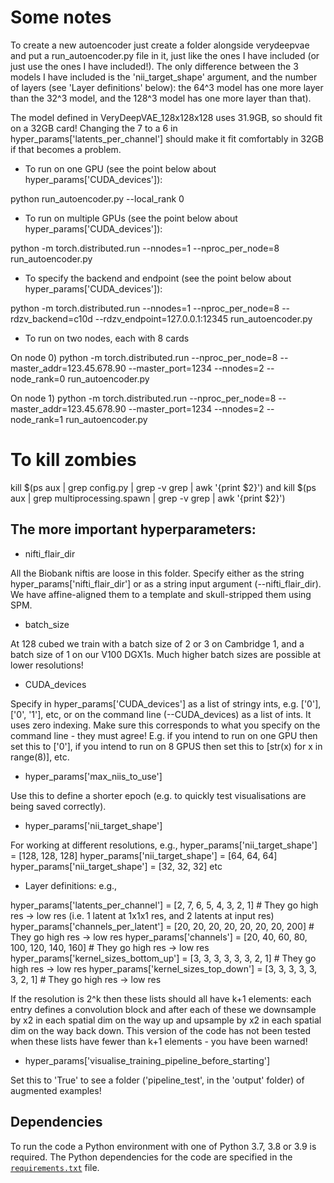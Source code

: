 # Some notes

To create a new autoencoder just create a folder alongside verydeepvae and put a run_autoencoder.py file in it, just like the ones I have included (or just use the ones I have included!). The only difference between the 3 models I have included is the 'nii_target_shape' argument, and the number of layers (see 'Layer definitions' below): the 64^3 model has one more layer than the 32^3 model, and the 128^3 model has one more layer than that).

The model defined in VeryDeepVAE_128x128x128 uses 31.9GB, so should fit on a 32GB card! Changing the 7 to a 6 in hyper_params['latents_per_channel'] should make it fit comfortably in 32GB if that becomes a problem.

- To run on one GPU (see the point below about hyper_params['CUDA_devices']):
 
python run_autoencoder.py --local_rank 0

- To run on multiple GPUs (see the point below about hyper_params['CUDA_devices']):

python -m torch.distributed.run --nnodes=1 --nproc_per_node=8 run_autoencoder.py

- To specify the backend and endpoint (see the point below about hyper_params['CUDA_devices']):

python -m torch.distributed.run --nnodes=1 --nproc_per_node=8 --rdzv_backend=c10d --rdzv_endpoint=127.0.0.1:12345 run_autoencoder.py

- To run on two nodes, each with 8 cards

On node 0) python -m torch.distributed.run --nproc_per_node=8 --master_addr=123.45.678.90 --master_port=1234 --nnodes=2 --node_rank=0 run_autoencoder.py

On node 1) python -m torch.distributed.run --nproc_per_node=8 --master_addr=123.45.678.90 --master_port=1234 --nnodes=2 --node_rank=1 run_autoencoder.py

# To kill zombies

kill $(ps aux | grep config.py | grep -v grep | awk '{print $2}') and kill $(ps aux | grep multiprocessing.spawn | grep -v grep | awk '{print $2}')

## The more important hyperparameters:

- nifti_flair_dir

All the Biobank niftis are loose in this folder. Specify either as the string hyper_params['nifti_flair_dir'] or as a string input argument (--nifti_flair_dir). We have affine-aligned them to a template and skull-stripped them using SPM.

- batch_size

At 128 cubed we train with a batch size of 2 or 3 on Cambridge 1, and a batch size of 1 on our V100 DGX1s. Much higher batch sizes are possible at lower resolutions!

- CUDA_devices

Specify in hyper_params['CUDA_devices'] as a list of stringy ints, e.g. ['0'], ['0', '1'], etc, or on the command line (--CUDA_devices) as a list of ints. It uses zero indexing. Make sure this corresponds to what you specify on the command line - they must agree! E.g. if you intend to run on one GPU then set this to ['0'], if you intend to run on 8 GPUS then set this to [str(x) for x in range(8)], etc.

- hyper_params['max_niis_to_use']

Use this to define a shorter epoch (e.g. to quickly test visualisations are being saved correctly).

- hyper_params['nii_target_shape']

For working at different resolutions, e.g.,
hyper_params['nii_target_shape'] = [128, 128, 128]
hyper_params['nii_target_shape'] = [64, 64, 64]
hyper_params['nii_target_shape'] = [32, 32, 32]
etc

- Layer definitions: e.g.,

hyper_params['latents_per_channel'] = [2, 7, 6, 5, 4, 3, 2, 1]  # They go high res -> low res (i.e. 1 latent at 1x1x1 res, and 2 latents at input res)
hyper_params['channels_per_latent'] = [20, 20, 20, 20, 20, 20, 20, 200]  # They go high res -> low res
hyper_params['channels'] = [20, 40, 60, 80, 100, 120, 140, 160]  # They go high res -> low res
hyper_params['kernel_sizes_bottom_up'] = [3, 3, 3, 3, 3, 3, 2, 1]  # They go high res -> low res
hyper_params['kernel_sizes_top_down'] = [3, 3, 3, 3, 3, 3, 2, 1]  # They go high res -> low res

If the resolution is 2^k then these lists should all have k+1 elements: each entry defines a convolution block and after each of these we downsample by x2 in each spatial dim on the way up and upsample by x2 in each spatial dim on the way back down. This version of the code has not been tested when these lists have fewer than k+1 elements - you have been warned!

- hyper_params['visualise_training_pipeline_before_starting']

Set this to 'True' to see a folder ('pipeline_test', in the 'output' folder) of augmented examples!


## Dependencies

To run the code a Python environment with one of Python 3.7, 3.8 or 3.9 is required. 
The Python dependencies for the code are specified in the [`requirements.txt`](requirements.txt) file.
